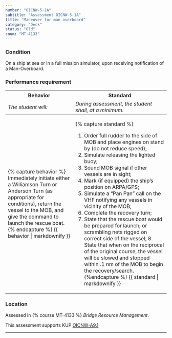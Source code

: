 ```yaml
---
number: "OICNW-5-1A"
subtitle: "Assessment OICNW-5-1A"
title: "Maneuver for man overboard"
category: "Deck"
status: "Old"
cnum: "MT-4133"
---
```

### Condition

On a ship at sea or in a full mission simulator, upon receiving notification of a Man-Overboard.

### Performance requirement 

<table width='100%' class='Guidelines'>
 <thead>
 <tr>
     <th class='thirty'>Behavior</th>
     <th class='seventy'>Standard</th>
 </tr>
 <tr>
     <td><em>The student will:</em></td>
     <td><em>During assessment, the student shall, at a minimum:</em></td>
 </tr>
 </thead>
 <tbody>
 

<tr><td>

{% capture behavior %}
Immediately initiate either a Williamson Turn or Anderson Turn (as appropriate for conditions), return the vessel to the MOB, and give the command to launch the rescue boat.
{% endcapture %}
{{ behavior | markdownify }}

</td><td>

{% capture standard %}
1. Order full rudder to the side of MOB and place engines on stand by (do not reduce speed);
2. Simulate releasing the lighted buoy;
3. Sound MOB signal if other vessels are in sight;
4. Mark (if equipped) the ship’s position on ARPA/GPS;
5. Simulate a “Pan Pan” call on the VHF notifying any vessels in vicinity of the MOB;
6. Complete the recovery turn;
7. State that the rescue boat would be prepared for launch; or scrambling nets rigged on correct side of the vessel; 8. State that when on the reciprocal of the original course, the vessel will be slowed and stopped within .1 nm of the MOB to begin the recovery/search.
{%endcapture %}
{{ standard | markdownify }}

</td></tr>



 </tbody>
 </table>

### Location

Assessed in  {% course  MT-4133 %}  *Bridge Resource Management*.

This assessment supports KUP [OICNW-A9.1]({{site.baseurl}}/tables/21.html#OICNW-A9.1)

***

